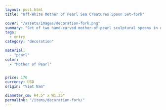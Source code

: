 ```yaml
---
layout: post.html
title: "Off-White Mother of Pearl Sea Creatures Spoon Set-fork"

cover: "/assets/images/decoration-fork.png"
summary: "Set of two hand-carved mother-of-pearl sculptural spoons in off-white. "
tags:
  - entry
category: "decoration"

material:
  - "pearl"
color:
  - "Mother of Pearl"


price: 170           
currency: USD  
origin: "Viet Nam"

diameter_cm: H4.5" x W1.25"
permalink: "/items/decoration-fork/"
---
```

